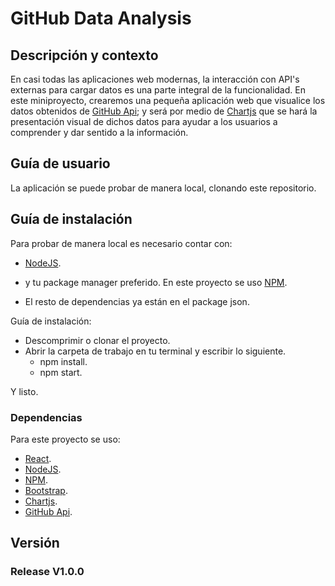 
# GitHub Data Analysis

## Descripción y contexto
En casi todas las aplicaciones web modernas, la interacción con API's externas para cargar datos es una parte integral de la funcionalidad.
En este miniproyecto, crearemos una pequeña aplicación web que visualice los datos obtenidos de [GitHub Api](https://docs.github.com/en/rest); y será por medio de [Chartjs](https://www.chartjs.org/) que se hará la presentación visual de dichos datos para ayudar a los usuarios a comprender y dar sentido a la información.

## Guía de usuario

La aplicación se puede probar de manera local, clonando este repositorio.

## Guía de instalación

Para probar de manera local es necesario contar con:
- [NodeJS](https://nodejs.org/es/).
- y tu package manager preferido. En este proyecto se uso [NPM](https://www.npmjs.com/).

- El resto de dependencias ya están en el package json.


Guía de instalación:

- Descomprimir o clonar el proyecto.
- Abrir la carpeta de trabajo en tu terminal y escribir lo siguiente.
    - npm install.
    - npm start.

Y listo.

### Dependencias

Para este proyecto se uso:
- [React](https://reactjs.org/docs/getting-started.html).
- [NodeJS](https://nodejs.org/es/).
- [NPM](https://www.npmjs.com/).
- [Bootstrap](https://getbootstrap.com/docs/4.0/getting-started/introduction/).
- [Chartjs](https://www.chartjs.org/).
- [GitHub Api](https://docs.github.com/en/rest).

## Versión

### Release V1.0.0